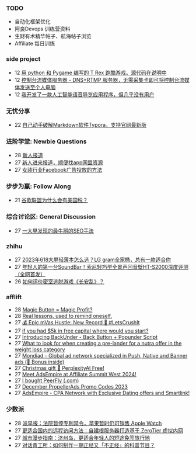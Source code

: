 ### TODO
-  自动化框架优化
-  阿良Devops 训练营资料
-  生财有术精华帖子、航海帖子浏览
-  Affiliate 每日训练

### side project
<!-- sideproject:START -->
-  12 [用 python 和 Pygame 编写的 T Rex 跑酷游戏。源代码在说明中](https://www.youtube.com/watch?v=pZySIXSelCA)
-  12 [控制台流媒体服务器 - DNS+RTMP 服务器，无需采集卡即可将控制台流媒体发送至个人电脑](https://github.com/Aioros/console-streaming-server)
-  12 [我开发了一款人工智能语音导览应用程序，但几乎没有用户](https://www.reddit.com/r/SideProject/comments/18gpp0e/ive_built_an_ai_audio_tour_app_but_have_almost_no/)<!-- sideproject:END -->


### 无忧分享
<!-- ruyo:START -->
-  22 [自己动手破解Markdown软件Typora，支持官网最新版](https://51.ruyo.net/18583.html)<!-- ruyo:END -->

### 进阶学堂: Newbie Questions
<!-- advertcn1:START -->
-  28 [新人报道](https://www.advertcn.com/thread-113472-1-1.html)
-  27 [新人进来报道，顺便找app网盟资源](https://www.advertcn.com/thread-113471-1-1.html)
-  27 [女装行业Facebook广告投放的方法](https://www.advertcn.com/thread-113467-1-1.html)<!-- advertcn1:END -->

### 步步为赢: Follow Along
<!-- advertcn2:START -->
-  21 [谷歌联盟为什么会有美国税？](https://www.advertcn.com/thread-113411-1-1.html)<!-- advertcn2:END -->

### 综合讨论区: General Discussion
<!-- advertcn3:START -->
-  27 [一大早发现的最牛掰的SEO手法](https://www.advertcn.com/thread-113461-1-1.html)<!-- advertcn3:END -->


### zhihu
<!-- zhihu:START -->
-  27 [2023年618大屏轻薄本怎么选？LG gram全家桶，总有一款适合你](http://zhuanlan.zhihu.com/p/632641888?utm_campaign=rss&utm_medium=rss&utm_source=rss&utm_content=title)
-  27 [年轻人的第一台SoundBar！索尼轻巧型全景声回音壁HT-S2000深度评测（全网首发）](http://zhuanlan.zhihu.com/p/630990296?utm_campaign=rss&utm_medium=rss&utm_source=rss&utm_content=title)
-  26 [如何评价密室逃脱游戏《长安乱》？](http://www.zhihu.com/question/563950552/answer/3045961312?utm_campaign=rss&utm_medium=rss&utm_source=rss&utm_content=title)<!-- zhihu:END -->

### afflift
<!-- afflift:START -->
-  28 [Magic Button = Magic Profit?](https://afflift.com/f/threads/magic-button-magic-profit.12264/)
-  28 [Real lessons, used to remind oneself.](https://afflift.com/f/threads/real-lessons-used-to-remind-oneself.12373/)
-  27 [💰 Epic mVas Hustle: New Record 🚀 #LetsCrushIt](https://afflift.com/f/threads/%F0%9F%92%B0-epic-mvas-hustle-new-record-%F0%9F%9A%80-letscrushit.12305/)
-  27 [if you had $5k in free capital where would you start?](https://afflift.com/f/threads/if-you-had-5k-in-free-capital-where-would-you-start.12370/)
-  27 [Introducing BackUnder - Back Button + Popunder Script](https://afflift.com/f/threads/introducing-backunder-back-button-popunder-script.10073/)
-  27 [What to look for when creating a pre-lander for a nutra offer in the weight loss category](https://afflift.com/f/threads/what-to-look-for-when-creating-a-pre-lander-for-a-nutra-offer-in-the-weight-loss-category.12371/)
-  27 [Mondiad - Global ad network specialized in Push, Native and Banner ads &lpar;🎁 Bonus inside&rpar;](https://afflift.com/f/threads/mondiad-global-ad-network-specialized-in-push-native-and-banner-ads-%F0%9F%8E%81-bonus-inside.8789/)
-  27 [Christmas gift 🎄 PerplexityAI Free!](https://afflift.com/f/threads/christmas-gift-%F0%9F%8E%84-perplexityai-free.12368/)
-  27 [Meet AdsEmpire at Affiliate Summit West 2024!](https://afflift.com/f/threads/meet-adsempire-at-affiliate-summit-west-2024.12369/)
-  27 [I bought PeerFly &lpar;.com&rpar;](https://afflift.com/f/threads/i-bought-peerfly-com.12297/)
-  27 [December PropellerAds Promo Codes 2023](https://afflift.com/f/threads/december-propellerads-promo-codes-2023.12195/)
-  27 [AdsEmpire - CPA Network with Exclusive Dating offers and Smartlink!](https://afflift.com/f/threads/adsempire-cpa-network-with-exclusive-dating-offers-and-smartlink.6820/)<!-- afflift:END -->

### 少数派
<!-- sspai:START -->
-  28 [派早报：法院暂停专利禁令，苹果暂时仍可销售 Apple Watch](https://sspai.com/post/85385)
-  27 [更适合国内的远程访问方法：自建根服务器打造基于 ZeroTier 虚拟内网](https://sspai.com/post/85130)
-  27 [城市漫步指南：济州岛，更适合年轻人的短途免签旅行地](https://sspai.com/post/85237)
-  27 [对话青工所：如何制作一期正经又「不正经」的科普节目？](https://sspai.com/post/85263)<!-- sspai:END -->
